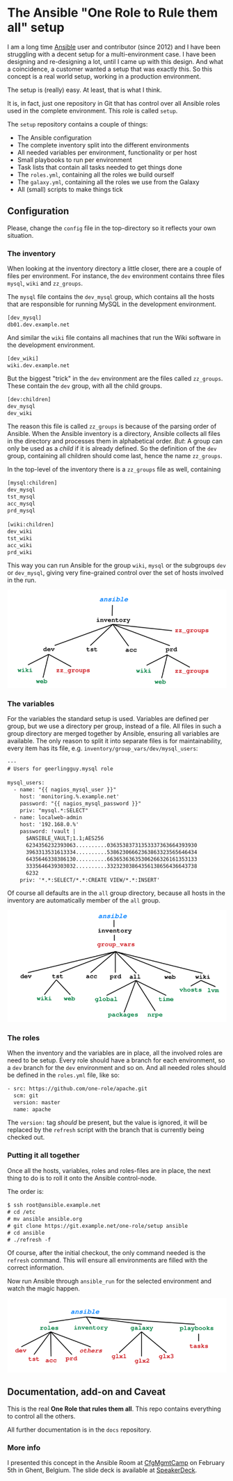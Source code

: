 # The Ansible "One Role to Rule them all" setup

I am a long time [Ansible](http://www.ansible.com) user and contributor
(since 2012) and I have been struggling with a decent setup for
a multi-environment case. I have been designing and re-designing a lot,
until I came up with this design. And what a coincidence, a customer
wanted a setup that was exactly this. So this concept is a real world
setup, working in a production environment.

The setup is (really) easy. At least, that is what I think.

It is, in fact, just one repository in Git that has control over all
Ansible roles used in the complete environment. This role is called
`setup`.

The `setup` repository contains a couple of things:

- The Ansible configuration
- The complete inventory split into the different environments
- All needed variables per environment, functionality or per host
- Small playbooks to run per environment
- Task lists that contain all tasks needed to get things done
- The `roles.yml`, containing all the roles we build ourself
- The `galaxy.yml`, containing all the roles we use from the Galaxy
- All (small) scripts to make things tick


## Configuration

Please, change the `config` file in the top-directory so it reflects
your own situation.

### The inventory

When looking at the inventory directory a little closer, there are
a couple of files per environment. For instance, the `dev` environment
contains three files `mysql`, `wiki` and `zz_groups`.

The `mysql` file contains the `dev_mysql` group, which contains all the
hosts that are responsible for running MySQL in the development
environment.

    [dev_mysql]
    db01.dev.example.net

And similar the `wiki` file contains all machines that run the Wiki
software in the development environment.

    [dev_wiki]
    wiki.dev.example.net

But the biggest "trick" in the `dev` environment are the files called
`zz_groups`. These contain the `dev` group, with all the child groups.

    [dev:children]
    dev_mysql
    dev_wiki

The reason this file is called `zz_groups` is because of the parsing
order of Ansible. When the Ansible inventory is a directory, Ansible
collects all files in the directory and processes them in alphabetical
order. *But*: A group can only be used as a _child_ if it is already
defined. So the definition of the `dev` group, containing all children
should come last, hence the name `zz_groups`.

In the top-level of the inventory there is a `zz_groups` file as well,
containing

    [mysql:children]
    dev_mysql
    tst_mysql
    acc_mysql
    prd_mysql
    
    [wiki:children]
    dev_wiki
    tst_wiki
    acc_wiki
    prd_wiki

This way you can run Ansible for the group `wiki`, `mysql` or the
subgroups `dev` or `dev_mysql`, giving very fine-grained control over
the set of hosts involved in the run.

![Inventory layout](images/or_inventory.png)

### The variables

For the variables the standard setup is used. Variables are defined per
group, but we use a directory per group, instead of a file. All files in
such a group directory are merged together by Ansible, ensuring all
variables are available. The only reason to split it into separate files
is for maintainability, every item has its file, e.g.
`inventory/group_vars/dev/mysql_users`:

    ---
    # Users for geerlingguy.mysql role

    mysql_users:
      - name: "{{ nagios_mysql_user }}"
        host: 'monitoring.%.example.net'
        password: "{{ nagios_mysql_password }}"
        priv: "mysql.*:SELECT"
      - name: localweb-admin
        host: '192.168.0.%'
        password: !vault |
          $ANSIBLE_VAULT;1.1;AES256
          6234356232393063..........03635383731353337363664393930
          3963313531613334..........53862306662363863323565646434
          6435646338386130..........66365363635306266326161353133
          3335646439303032..........33232303864356138656436643738
          6232
        priv: '*.*:SELECT/*.*:CREATE VIEW/*.*:INSERT'

Of course all defaults are in the `all` group directory, because all
hosts in the inventory are automatically member of the `all` group.

![Group variables](images/or_group_vars.png)

### The roles

When the inventory and the variables are in place, all the involved
roles are need to be setup. Every role should have a branch for each
environment, so a `dev` branch for the `dev` environment and so on. And
all needed roles should be defined in the `roles.yml` file, like so:

    - src: https://github.com/one-role/apache.git
      scm: git
      version: master
      name: apache

The `version:` tag *should* be present, but the value is ignored, it
will be replaced by the `refresh` script with the branch that is
currently being checked out.

### Putting it all together

Once all the hosts, variables, roles and roles-files are in place, the
next thing to do is to roll it onto the Ansible control-node.

The order is:

    $ ssh root@ansible.example.net
    # cd /etc
    # mv ansible ansible.org
    # git clone https://git.example.net/one-role/setup ansible
    # cd ansible
    # ./refresh -f

Of course, after the initial checkout, the only command needed is the
`refresh` command. This will ensure all environments are filled with the
correct information.

Now run Ansible through `ansible_run` for the selected environment and
watch the magic happen.

![All together](images/or_all.png)

## Documentation, add-on and Caveat

This is the real **One Role that rules them all**.
This repo contains everything to control all the others.

All further documentation is in the `docs` repository.

### More info

I presented this concept in the Ansible Room at
[CfgMgmtCamp](https://cfgmgmtcamp.eu/) on February 5th in Ghent,
Belgium. The slide deck is available at
[SpeakerDeck](https://speakerdeck.com/tonk/ansible-in-a-dec-tst-acc-and-prod-enviroment).

